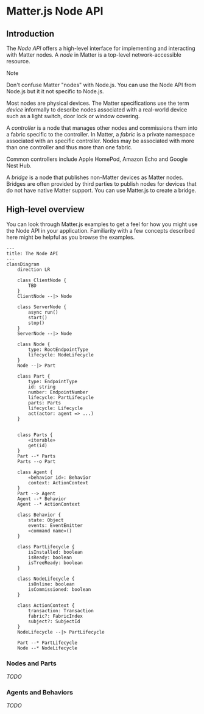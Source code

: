 # Matter.js Node API

## Introduction

The *Node API* offers a high-level interface for implementing and interacting with Matter nodes.  A *node* in Matter is
a top-level network-accessible resource.

> [!NOTE]
> Don't confuse Matter "nodes" with Node.js.  You can use the Node API from Node.js but it it not specific to Node.js.

Most nodes are physical devices.  The Matter specifications use the term *device* informally to describe nodes
associated with a real-world device such as a light switch, door lock or window covering.

A *controller* is a node that manages other nodes and commissions them into a fabric specific to the controller.  In
Matter, a *fabric* is a private namespace associated with an specific controller.  Nodes may be associated with more
than one controller and thus more than one fabric.

Common controllers include Apple HomePod, Amazon Echo and Google Nest Hub.

A *bridge* is a node that publishes non-Matter devices as Matter nodes.  Bridges are often provided by third parties
to publish nodes for devices that do not have native Matter support.  You can use Matter.js to create a bridge.

## High-level overview

You can look through Matter.js examples to get a feel for how you might use the Node API in your application.
Familiarity with a few concepts described here might be helpful as you browse the examples.

```mermaid
---
title: The Node API
---
classDiagram
    direction LR

    class ClientNode {
        TBD
    }
    ClientNode --|> Node

    class ServerNode {
        async run()
        start()
        stop()
    }
    ServerNode --|> Node

    class Node {
        type: RootEndpointType
        lifecycle: NodeLifecycle
    }
    Node --|> Part

    class Part {
        type: EndpointType
        id: string
        number: EndpointNumber
        lifecycle: PartLifecycle
        parts: Parts
        lifecycle: Lifecycle
        act(actor: agent => ...)
    }


    class Parts {
        «iterable»
        get(id)
    }
    Part --* Parts
    Parts --o Part

    class Agent {
        «behavior id»: Behavior
        context: ActionContext
    }
    Part --> Agent
    Agent --* Behavior
    Agent --* ActionContext

    class Behavior {
        state: Object
        events: EventEmitter
        «command name»()
    }

    class PartLifecycle {
        isInstalled: boolean
        isReady: boolean
        isTreeReady: boolean
    }

    class NodeLifecycle {
        isOnline: boolean
        isCommissioned: boolean
    }

    class ActionContext {
        transaction: Transaction
        fabric?: FabricIndex
        subject?: SubjectId
    }
    NodeLifecycle --|> PartLifecycle

    Part --* PartLifecycle
    Node --* NodeLifecycle
```

### Nodes and Parts

*TODO*

### Agents and Behaviors

*TODO*